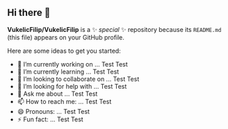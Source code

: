 ## Hi there 👋

**VukelicFilip/VukelicFilip** is a ✨ _special_ ✨ repository because its `README.md` (this file) appears on your GitHub profile.

Here are some ideas to get you started:

- 🔭 I’m currently working on ...
Test Test
- 🌱 I’m currently learning ...
Test Test
- 👯 I’m looking to collaborate on ...
Test Test
- 🤔 I’m looking for help with ...
Test Test
- 💬 Ask me about ...
Test Test
- 📫 How to reach me: ...
Test Test
- 😄 Pronouns: ...
Test Test
- ⚡ Fun fact: ...
Test Test
